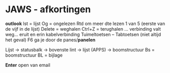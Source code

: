 
# JAWS - afkortingen

**outlook**
lst = lijst
Og = ongelezen
Rtd om meer dte lezen
1 van 5 (eerste van de vijf in de lijst)
Delete = weghalen
Ctrl+Z = terughalen
… verbinding valt weg… eruit en erin kabelverbinding
Tuimeltoetsen – Tabtoetsen (niet altijd het geval)
F6 ga je door de panes/**panelen**

Lijst -> statusbalk -> bovenste lint -> lijst (APPS) -> boomstructuur
Bs = boomstructuur
BL = bijlage

**Enter** open van email
 
